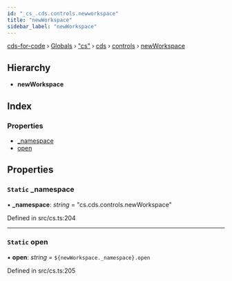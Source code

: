 ```yaml
---
id: "_cs_.cds.controls.newworkspace"
title: "newWorkspace"
sidebar_label: "newWorkspace"
---
```


[cds-for-code](../index.md) › [Globals](../globals.md) › ["cs"](../modules/_cs_.md) › [cds](../modules/_cs_.cds.md) › [controls](../modules/_cs_.cds.controls.md) › [newWorkspace](_cs_.cds.controls.newworkspace.md)

## Hierarchy

* **newWorkspace**

## Index

### Properties

* [_namespace](_cs_.cds.controls.newworkspace.md#static-_namespace)
* [open](_cs_.cds.controls.newworkspace.md#static-open)

## Properties

### `Static` _namespace

▪ **_namespace**: *string* = "cs.cds.controls.newWorkspace"

Defined in src/cs.ts:204

___

### `Static` open

▪ **open**: *string* = `${newWorkspace._namespace}.open`

Defined in src/cs.ts:205
